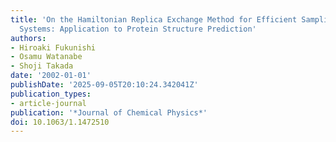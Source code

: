 ```yaml
---
title: 'On the Hamiltonian Replica Exchange Method for Efficient Sampling of Biomolecular
  Systems: Application to Protein Structure Prediction'
authors:
- Hiroaki Fukunishi
- Osamu Watanabe
- Shoji Takada
date: '2002-01-01'
publishDate: '2025-09-05T20:10:24.342041Z'
publication_types:
- article-journal
publication: '*Journal of Chemical Physics*'
doi: 10.1063/1.1472510
---
```

